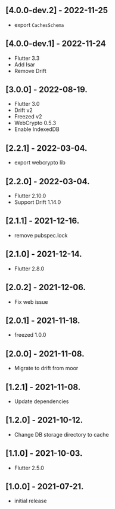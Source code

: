 ## [4.0.0-dev.2] - 2022-11-25

* export `CachesSchema`

## [4.0.0-dev.1] - 2022-11-24

* Flutter 3.3
* Add Isar
* Remove Drift

## [3.0.0] - 2022-08-19.

* Flutter 3.0
* Drift v2
* Freezed v2
* WebCrypto 0.5.3
* Enable IndexedDB

## [2.2.1] - 2022-03-04.

* export webcrypto lib

## [2.2.0] - 2022-03-04.

* Flutter 2.10.0
* Support Drift 1.14.0

## [2.1.1] - 2021-12-16.

* remove pubspec.lock

## [2.1.0] - 2021-12-14.

* Flutter 2.8.0

## [2.0.2] - 2021-12-06.

* Fix web issue

## [2.0.1] - 2021-11-18.

* freezed 1.0.0

## [2.0.0] - 2021-11-08.

* Migrate to drift from moor

## [1.2.1] - 2021-11-08.

* Update dependencies

## [1.2.0] - 2021-10-12.

* Change DB storage directory to cache

## [1.1.0] - 2021-10-03.

* Flutter 2.5.0

## [1.0.0] - 2021-07-21.

* initial release
